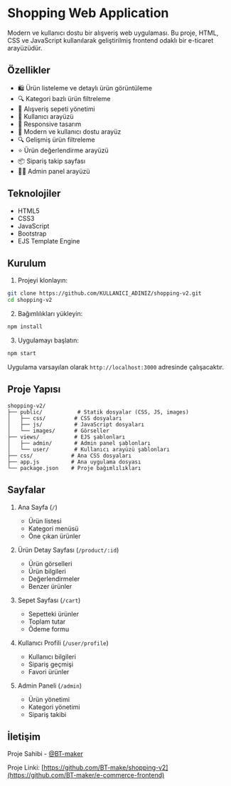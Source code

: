 # Shopping Web Application

Modern ve kullanıcı dostu bir alışveriş web uygulaması. Bu proje, HTML, CSS ve JavaScript kullanılarak geliştirilmiş frontend odaklı bir e-ticaret arayüzüdür.

## Özellikler

- 🛍️ Ürün listeleme ve detaylı ürün görüntüleme
- 🔍 Kategori bazlı ürün filtreleme
- 🛒 Alışveriş sepeti yönetimi
- 👤 Kullanıcı arayüzü
- 📱 Responsive tasarım
- 🎨 Modern ve kullanıcı dostu arayüz
- 🔍 Gelişmiş ürün filtreleme
- ⭐ Ürün değerlendirme arayüzü
- 📦 Sipariş takip sayfası
- 👨‍💼 Admin panel arayüzü

## Teknolojiler

- HTML5
- CSS3
- JavaScript
- Bootstrap
- EJS Template Engine

## Kurulum

1. Projeyi klonlayın:
```bash
git clone https://github.com/KULLANICI_ADINIZ/shopping-v2.git
cd shopping-v2
```

2. Bağımlılıkları yükleyin:
```bash
npm install
```

3. Uygulamayı başlatın:
```bash
npm start
```

Uygulama varsayılan olarak `http://localhost:3000` adresinde çalışacaktır.

## Proje Yapısı

```
shopping-v2/
├── public/           # Statik dosyalar (CSS, JS, images)
│   ├── css/         # CSS dosyaları
│   ├── js/          # JavaScript dosyaları
│   └── images/      # Görseller
├── views/           # EJS şablonları
│   ├── admin/       # Admin panel şablonları
│   └── user/        # Kullanıcı arayüzü şablonları
├── css/            # Ana CSS dosyaları
├── app.js          # Ana uygulama dosyası
└── package.json    # Proje bağımlılıkları
```

## Sayfalar

1. Ana Sayfa (`/`)
   - Ürün listesi
   - Kategori menüsü
   - Öne çıkan ürünler

2. Ürün Detay Sayfası (`/product/:id`)
   - Ürün görselleri
   - Ürün bilgileri
   - Değerlendirmeler
   - Benzer ürünler

3. Sepet Sayfası (`/cart`)
   - Sepetteki ürünler
   - Toplam tutar
   - Ödeme formu

4. Kullanıcı Profili (`/user/profile`)
   - Kullanıcı bilgileri
   - Sipariş geçmişi
   - Favori ürünler

5. Admin Paneli (`/admin`)
   - Ürün yönetimi
   - Kategori yönetimi
   - Sipariş takibi



## İletişim

Proje Sahibi - [@BT-maker](https://github.com/BT-maker)

Proje Linki: [https://github.com/BT-make/shopping-v2](https://github.com/BT-maker/e-commerce-frontend) 
